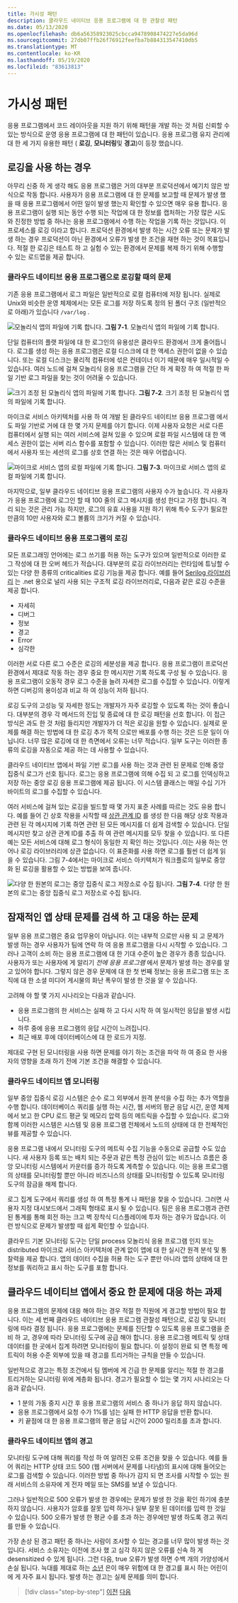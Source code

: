 ```yaml
---
title: 가시성 패턴
description: 클라우드 네이티브 응용 프로그램에 대 한 관찰성 패턴
ms.date: 05/13/2020
ms.openlocfilehash: db6a56358923025cbcca9478908474227e5da96d
ms.sourcegitcommit: 27db07ffb26f76912feefba7b884313547410db5
ms.translationtype: MT
ms.contentlocale: ko-KR
ms.lasthandoff: 05/19/2020
ms.locfileid: "83613813"
---
```

# <a name="observability-patterns"></a>가시성 패턴

응용 프로그램에서 코드 레이아웃을 지원 하기 위해 패턴을 개발 하는 것 처럼 신뢰할 수 있는 방식으로 운영 응용 프로그램에 대 한 패턴이 있습니다. 응용 프로그램 유지 관리에 대 한 세 가지 유용한 패턴 ( **로깅**, **모니터링**및 **경고**)이 등장 했습니다.

## <a name="when-to-use-logging"></a>로깅을 사용 하는 경우

아무리 신중 하 게 생각 해도 응용 프로그램은 거의 대부분 프로덕션에서 예기치 않은 방식으로 작동 합니다. 사용자가 응용 프로그램에 대 한 문제를 보고할 때 문제가 발생 했을 때 응용 프로그램에서 어떤 일이 발생 했는지 확인할 수 있으면 매우 유용 합니다. 응용 프로그램이 실행 되는 동안 수행 되는 작업에 대 한 정보를 캡처하는 가장 많은 시도와 진정한 방법 중 하나는 응용 프로그램에서 수행 하는 작업을 기록 하는 것입니다. 이 프로세스를 로깅 이라고 합니다. 프로덕션 환경에서 발생 하는 시간 오류 또는 문제가 발생 하는 경우 프로덕션이 아닌 환경에서 오류가 발생 한 조건을 재현 하는 것이 목표입니다. 적절 한 로깅은 테스트 하 고 실험 수 있는 환경에서 문제를 복제 하기 위해 수행할 수 있는 로드맵을 제공 합니다.

### <a name="challenges-when-logging-with-cloud-native-applications"></a>클라우드 네이티브 응용 프로그램으로 로깅할 때의 문제

기존 응용 프로그램에서 로그 파일은 일반적으로 로컬 컴퓨터에 저장 됩니다. 실제로 Unix와 비슷한 운영 체제에서는 모든 로그를 저장 하도록 정의 된 폴더 구조 (일반적으로 아래)가 있습니다 `/var/log` .

![모놀리식 앱의 파일에 기록 합니다. ](./media/single-monolith-logging.png)
 **그림 7-1**. 모놀리식 앱의 파일에 기록 합니다.

단일 컴퓨터의 플랫 파일에 대 한 로그인의 유용성은 클라우드 환경에서 크게 줄어듭니다. 로그를 생성 하는 응용 프로그램은 로컬 디스크에 대 한 액세스 권한이 없을 수 있습니다. 또는 로컬 디스크는 물리적 컴퓨터에 섞은 컨테이너 이기 때문에 매우 일시적일 수 있습니다. 여러 노드에 걸쳐 모놀리식 응용 프로그램을 간단 하 게 확장 하 여 적절 한 파일 기반 로그 파일을 찾는 것이 어려울 수 있습니다.

![크기 조정 된 모놀리식 앱의 파일에 기록 합니다. ](./media/multiple-node-monolith-logging.png)
 **그림 7-2**. 크기 조정 된 모놀리식 앱의 파일에 기록 합니다.

마이크로 서비스 아키텍처를 사용 하 여 개발 된 클라우드 네이티브 응용 프로그램 에서도 파일 기반로 거에 대 한 몇 가지 문제를 야기 합니다. 이제 사용자 요청은 서로 다른 컴퓨터에서 실행 되는 여러 서비스에 걸쳐 있을 수 있으며 로컬 파일 시스템에 대 한 액세스 권한이 없는 서버 리스 함수를 포함할 수 있습니다. 이러한 많은 서비스 및 컴퓨터에서 사용자 또는 세션의 로그를 상호 연결 하는 것은 매우 어렵습니다.

![마이크로 서비스 앱의 로컬 파일에 기록 합니다. ](./media/local-log-file-per-service.png)
 **그림 7-3**. 마이크로 서비스 앱의 로컬 파일에 기록 합니다.

마지막으로, 일부 클라우드 네이티브 응용 프로그램의 사용자 수가 높습니다. 각 사용자가 응용 프로그램에 로그인 할 때 100 줄의 로그 메시지를 생성 한다고 가정 합니다. 격리 되는 것은 관리 가능 하지만, 로그의 유효 사용을 지원 하기 위해 특수 도구가 필요한 만큼의 10만 사용자와 로그 볼륨의 크기가 커질 수 있습니다.

### <a name="logging-in-cloud-native-applications"></a>클라우드 네이티브 응용 프로그램의 로깅

모든 프로그래밍 언어에는 로그 쓰기를 허용 하는 도구가 있으며 일반적으로 이러한 로그 작성에 대 한 오버 헤드가 적습니다. 대부분의 로깅 라이브러리는 런타임에 튜닝할 수 있는 다양 한 종류의 criticalities 로깅 기능을 제공 합니다. 예를 들어 [Serilog 라이브러리](https://serilog.net/) 는 .net 용으로 널리 사용 되는 구조적 로깅 라이브러리로, 다음과 같은 로깅 수준을 제공 합니다.

* 자세히
* 디버그
* 정보
* 경고
* Error
* 심각한

이러한 서로 다른 로그 수준은 로깅의 세분성을 제공 합니다. 응용 프로그램이 프로덕션 환경에서 제대로 작동 하는 경우 중요 한 메시지만 기록 하도록 구성 될 수 있습니다. 응용 프로그램이 오동작 경우 로그 수준을 늘려 자세한 로그를 수집할 수 있습니다. 이렇게 하면 디버깅의 용이성과 비교 하 여 성능이 저하 됩니다.

로깅 도구의 고성능 및 자세한 정도는 개발자가 자주 로깅할 수 있도록 하는 것이 좋습니다. 대부분의 경우 각 메서드의 진입 및 종료에 대 한 로깅 패턴을 선호 합니다. 이 접근 방식은 과도 한 것 처럼 들리지만 개발자가 더 적은 로깅을 원할 수 있습니다. 실제로 문제를 해결 하는 방법에 대 한 로깅 추가 목적 으로만 배포를 수행 하는 것은 드문 일이 아닙니다. 너무 많은 로깅에 대 한 측면에서 오류는 너무 적습니다. 일부 도구는 이러한 종류의 로깅을 자동으로 제공 하는 데 사용할 수 있습니다.

클라우드 네이티브 앱에서 파일 기반 로그를 사용 하는 것과 관련 된 문제로 인해 중앙 집중식 로그가 선호 됩니다. 로그는 응용 프로그램에 의해 수집 되 고 로그를 인덱싱하고 저장 하는 중앙 로깅 응용 프로그램에 제공 됩니다. 이 시스템 클래스는 매일 수십 기가바이트의 로그를 수집할 수 있습니다.

여러 서비스에 걸쳐 있는 로깅을 빌드할 때 몇 가지 표준 사례를 따르는 것도 유용 합니다. 예를 들어 긴 상호 작용을 시작할 때 [상관 관계 ID](https://blog.rapid7.com/2016/12/23/the-value-of-correlation-ids/) 를 생성 한 다음 해당 상호 작용과 관련 된 각 메시지에 기록 하면 관련 된 모든 메시지를 더 쉽게 검색할 수 있습니다. 단일 메시지만 찾고 상관 관계 ID를 추출 하 여 관련 메시지를 모두 찾을 수 있습니다. 또 다른 예는 모든 서비스에 대해 로그 형식이 동일한 지 확인 하는 것입니다 .이는 사용 하는 언어나 로깅 라이브러리에 상관 없습니다. 이 표준화를 사용 하면 로그를 훨씬 더 쉽게 읽을 수 있습니다. 그림 7-4에서는 마이크로 서비스 아키텍처가 워크플로의 일부로 중앙화 된 로깅을 활용할 수 있는 방법을 보여 줍니다.

![다양 한 원본의 로그는 중앙 집중식 로그 저장소로 수집 됩니다. ](./media/centralized-logging.png)
 **그림 7-4**. 다양 한 원본의 로그는 중앙 집중식 로그 저장소로 수집 됩니다.

## <a name="challenges-with-detecting-and-responding-to-potential-app-health-issues"></a>잠재적인 앱 상태 문제를 검색 하 고 대응 하는 문제

일부 응용 프로그램은 중요 업무용이 아닙니다. 이는 내부적 으로만 사용 되 고 문제가 발생 하는 경우 사용자가 팀에 연락 하 여 응용 프로그램을 다시 시작할 수 있습니다. 그러나 고객이 소비 하는 응용 프로그램에 대 한 기대 수준이 높은 경우가 종종 있습니다. 사용자가 또는 사용자에 게 알리기 *전에 응용 프로그램* 에서 문제가 발생 하는 경우를 알고 있어야 합니다. 그렇지 않은 경우 문제에 대 한 첫 번째 정보는 응용 프로그램 또는 조직에 대 한 소셜 미디어 게시물의 화난 폭우이 발생 한 것을 알 수 있습니다.

고려해 야 할 몇 가지 시나리오는 다음과 같습니다.

- 응용 프로그램의 한 서비스는 실패 하 고 다시 시작 하 여 일시적인 응답을 발생 시킵니다.
- 하루 중에 응용 프로그램의 응답 시간이 느려집니다.
- 최근 배포 후에 데이터베이스에 대 한 로드가 지정.

제대로 구현 된 모니터링을 사용 하면 문제를 야기 하는 조건을 파악 하 여 중요 한 사용자의 영향을 초래 하기 전에 기본 조건을 해결할 수 있습니다.

### <a name="monitoring-cloud-native-apps"></a>클라우드 네이티브 앱 모니터링

일부 중앙 집중식 로깅 시스템은 순수 로그 외부에서 원격 분석을 수집 하는 추가 역할을 수행 합니다. 데이터베이스 쿼리를 실행 하는 시간, 웹 서버의 평균 응답 시간, 운영 체제에서 보고 한 CPU 로드 평균 및 메모리 압력 등의 메트릭을 수집할 수 있습니다. 로그와 함께 이러한 시스템은 시스템 및 응용 프로그램 전체에서 노드의 상태에 대 한 전체적인 뷰를 제공할 수 있습니다.

응용 프로그램 내에서 모니터링 도구의 메트릭 수집 기능을 수동으로 공급할 수도 있습니다. 새 사용자 등록 또는 배치 되는 주문과 같은 특정 관심이 있는 비즈니스 흐름은 중앙 모니터링 시스템에서 카운터를 증가 하도록 계측할 수 있습니다. 이는 응용 프로그램의 상태를 모니터링할 뿐만 아니라 비즈니스의 상태를 모니터링할 수 있도록 모니터링 도구의 잠금을 해제 합니다.

로그 집계 도구에서 쿼리를 생성 하 여 특정 통계 나 패턴을 찾을 수 있습니다. 그러면 사용자 지정 대시보드에서 그래픽 형태로 표시 될 수 있습니다. 팀은 응용 프로그램과 관련 된 통계를 통해 회전 하는 크고 벽 장착식 디스플레이에 투자 하는 경우가 많습니다. 이런 방식으로 문제가 발생할 때 쉽게 확인할 수 있습니다.

클라우드 기본 모니터링 도구는 단일 process 모놀리식 응용 프로그램 인지 또는 distributed 마이크로 서비스 아키텍처에 관계 없이 앱에 대 한 실시간 원격 분석 및 통찰력을 제공 합니다. 앱의 데이터 수집을 허용 하는 도구 뿐만 아니라 앱의 상태에 대 한 정보를 쿼리하고 표시 하는 도구를 포함 합니다.

## <a name="challenges-with-reacting-to-critical-problems-in-cloud-native-apps"></a>클라우드 네이티브 앱에서 중요 한 문제에 대응 하는 과제

응용 프로그램의 문제에 대응 해야 하는 경우 적절 한 직원에 게 경고할 방법이 필요 합니다. 이는 세 번째 클라우드 네이티브 응용 프로그램 관찰성 패턴으로, 로깅 및 모니터링에 따라 결정 됩니다. 응용 프로그램에는 문제를 진단할 수 있도록 응용 프로그램을 준비 하 고, 경우에 따라 모니터링 도구에 공급 해야 합니다. 응용 프로그램 메트릭 및 상태 데이터를 한 곳에서 집계 하려면 모니터링이 필요 합니다. 이 설정이 완료 되 면 특정 메트릭이 허용 수준 외부에 있을 때 경고를 트리거하는 규칙을 만들 수 있습니다.

일반적으로 경고는 특정 조건에서 팀 멤버에 게 긴급 한 문제를 알리는 적절 한 경고를 트리거하는 모니터링 위에 계층화 됩니다. 경고가 필요할 수 있는 몇 가지 시나리오는 다음과 같습니다.

- 1 분의 가동 중지 시간 후 응용 프로그램의 서비스 중 하나가 응답 하지 않습니다.
- 응용 프로그램에서 요청 수가 1%를 넘는 실패 한 HTTP 응답을 반환 합니다.
- 키 끝점에 대 한 응용 프로그램의 평균 응답 시간이 2000 밀리초를 초과 합니다.

### <a name="alerts-in-cloud-native-apps"></a>클라우드 네이티브 앱의 경고

모니터링 도구에 대해 쿼리를 작성 하 여 알려진 오류 조건을 찾을 수 있습니다. 예를 들어 쿼리는 HTTP 상태 코드 500 (웹 서버에서 문제를 나타냄)의 표시에 대해 들어오는 로그를 검색할 수 있습니다. 이러한 방법 중 하나가 감지 되 면 조사를 시작할 수 있는 원래 서비스의 소유자에 게 전자 메일 또는 SMS를 보낼 수 있습니다.

그러나 일반적으로 500 오류가 발생 한 경우에는 문제가 발생 한 것을 확인 하기에 충분 하지 않습니다. 사용자가 암호를 잘못 입력 하거나 일부 잘못 된 데이터를 입력 한 것일 수 있습니다. 500 오류가 발생 한 평균 수를 초과 하는 경우에만 발생 하도록 경고 쿼리를 만들 수 있습니다.

가장 손상 된 경고 패턴 중 하나는 사람이 조사할 수 있는 경고를 너무 많이 발생 하는 것입니다. 서비스 소유자는 이전에 조사 했 고 심각 하지 않은 오류를 신속 하 게 desensitized 수 있게 됩니다. 그런 다음, true 오류가 발생 하면 수백 개의 가양성에서 손실 됩니다. 늑대를 제대로 하는 [소년](https://en.wikipedia.org/wiki/The_Boy_Who_Cried_Wolf) 은이 매우 위험에 대 한 경고를 표시 하는 어린이에 게 자주 표시 됩니다. 발생 하는 경고는 실제 문제를 의미 합니다.

>[!div class="step-by-step"]
>[이전](monitoring-health.md)
>[다음](logging-with-elastic-stack.md)
